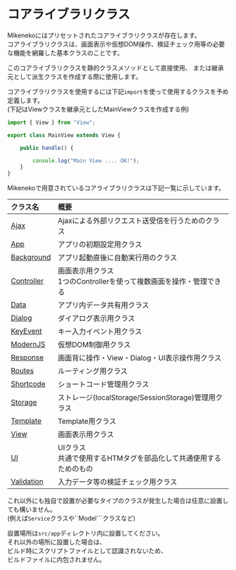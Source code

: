 # コアライブラリクラス

Mikenekoにはプリセットされたコアライブラリクラスが存在します。  
コアライブラリクラスは、画面表示や仮想DOM操作、検証チェック用等の必要な機能を網羅した基本クラスのことです。

このコアライブラリクラスを静的クラスメソッドとして直接使用、
または継承元として派生クラスを作成する際に使用します。

コアライブラリクラスを使用するには下記``import``を使って使用するクラスを予め定義します。  
(下記はViewクラスを継承元としたMainViewクラスを作成する例)

```typescript
import { View } from "View";

export class MainView extends View {

    public handle() {

        console.log("Main View .... OK!");
    }
}
```

Mikenekoで用意されているコアライブラリクラスは下記一覧に示しています。

|クラス名|概要|
|:--|:--|
|[Ajax](ajax.md)|Ajaxによる外部リクエスト送受信を行うためのクラス|
|[App](app.md)|アプリの初期設定用クラス|
|[Background](background.md)|アプリ起動直後に自動実行用のクラス|
|[Controller](controller.md)|画面表示用クラス<br>1つのControllerを使って複数画面を操作・管理できる|
|[Data](data.md)|アプリ内データ共有用クラス|
|[Dialog](datdialoga.md)|ダイアログ表示用クラス|
|[KeyEvent](keyevent.md)|キー入力イベント用クラス|
|[ModernJS](modernjs.md)|仮想DOM制御用クラス|
|[Response](response)|画面背に操作・View・Dialog・UI表示操作用クラス|
|[Routes](routes.md)|ルーティング用クラス|
|[Shortcode](shortcode.md)|ショートコード管理用クラス|
|[Storage](storage.md)|ストレージ(localStorage/SessionStorage)管理用クラス|
|[Template](template.md)|Template用クラス|
|[View](view.md)|画面表示用クラス|
|[UI](ui.md)|UIクラス<br>共通で使用するHTMタグを部品化して共通使用するためのもの|
|[Validation](validation.md)|入力データ等の検証チェック用クラス|

これ以外にも独自で設置が必要なタイプのクラスが発生した場合は任意に設置しても構いません。  
(例えば``Service``クラスや``Model```クラスなど)

設置場所は``src/app``ディレクトリ内に設置してください。  
それ以外の場所に設置した場合は、  
ビルド時にスクリプトファイルとして認識されないため、  
ビルドファイルに内包されません。